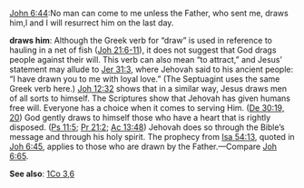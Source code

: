  [John 6:44](https://www.jw.org/en/library/bible/study-bible/books/john/6/#v43006044):No man can come to me unless the Father, who sent me, draws him,l and I will resurrect him on the last day.

 **draws him**: Although the Greek verb for “draw” is used in reference to hauling in a net of fish ([Joh 21:6-11](https://www.jw.org/en/library/bible/study-bible/books/john/21/#v43021006-v430210011)), it does not suggest that God drags people against their will. This verb can also mean “to attract,” and Jesus’ statement may allude to [Jer 31:3](https://www.jw.org/en/library/bible/study-bible/books/jeremiah/31/#v24031003), where Jehovah said to his ancient people: “I have drawn you to me with loyal love.” (The Septuagint uses the same Greek verb here.) [Joh 12:32](https://www.jw.org/en/library/bible/study-bible/books/john/12/#v43012032) shows that in a similar way, Jesus draws men of all sorts to himself. The Scriptures show that Jehovah has given humans free will. Everyone has a choice when it comes to serving Him. ([De 30:19, 20](https://www.jw.org/en/library/bible/study-bible/books/deuteronomy/30/#v5030019-v5030020)) God gently draws to himself those who have a heart that is rightly disposed. ([Ps 11:5](https://www.jw.org/en/library/bible/study-bible/books/psalms/11/#v19011005); [Pr 21:2](https://www.jw.org/en/library/bible/study-bible/books/proverbs/21/#v20021002); [Ac 13:48](https://www.jw.org/en/library/bible/study-bible/books/acts/13/#v44013048)) Jehovah does so through the Bible’s message and through his holy spirit. The prophecy from [Isa 54:13](https://www.jw.org/en/library/bible/study-bible/books/isaiah/54/#v23054013), quoted in [Joh 6:45](https://www.jw.org/en/library/bible/study-bible/books/john/6/#v43006045), applies to those who are drawn by the Father.​—Compare [Joh 6:65](https://www.jw.org/en/library/bible/study-bible/books/john/6/#v43006065).

 **See also**: [1Co 3,6](https://www.jw.org/en/library/bible/study-bible/books/1-corinthians/3/#v46003006)
